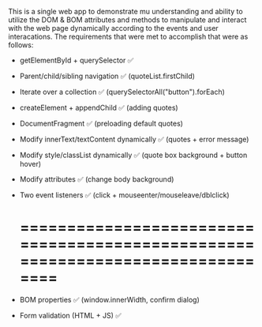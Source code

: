 This is a single web app to demonstrate mu understanding and ability to utilize the DOM & BOM attributes and methods to 
manipulate and interact with the web page dynamically according to the events and user interacations.
The requirements that were met to accomplish that were as follows:

* getElementById + querySelector ✅

* Parent/child/sibling navigation ✅ (quoteList.firstChild)

* Iterate over a collection ✅ (querySelectorAll("button").forEach)

* createElement + appendChild ✅ (adding quotes)

* DocumentFragment ✅ (preloading default quotes)

* Modify innerText/textContent dynamically ✅ (quotes + error message)

* Modify style/classList dynamically ✅ (quote box background + button hover)

* Modify attributes ✅ (change body background)

* Two event listeners ✅ (click + mouseenter/mouseleave/dblclick)

  ===============================================================================
  ===============================================================================

* BOM properties ✅ (window.innerWidth, confirm dialog)

* Form validation (HTML + JS) ✅
